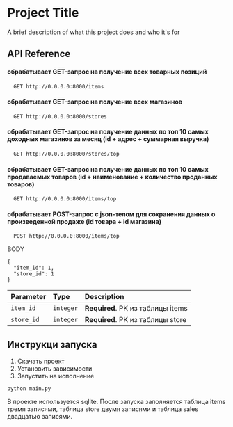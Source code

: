 
# Project Title

A brief description of what this project does and who it's for

## API Reference

#### обрабатывает GET-запрос на получение всех товарных позиций

```
  GET http://0.0.0.0:8000/items
```
#### обрабатывает GET-запрос на получение всех магазинов

```
  GET http://0.0.0.0:8000/stores
```
#### обрабатывает GET-запрос на получение данных по топ 10 самых доходных магазинов за месяц (id + адрес + суммарная выручка)

```
  GET http://0.0.0.0:8000/stores/top
```
#### обрабатывает GET-запрос на получение данных по топ 10 самых продаваемых товаров (id + наименование + количество проданных товаров)

```
  GET http://0.0.0.0:8000/items/top
```

#### обрабатывает POST-запрос с json-телом для сохранения данных о произведенной продаже (id товара + id магазина)
```
  POST http://0.0.0.0:8000/items/top
```
BODY
```
{
  "item_id": 1,
  "store_id": 1
}
```
| Parameter | Type     | Description                |
| :-------- | :------- | :------------------------- |
| `item_id` | `integer` | **Required**. PK из таблицы items |
| `store_id` | `integer` | **Required**. PK из таблицы store |

## Инструкци запуска
1. Скачать проект
2. Установить зависимости
3. Запустить на исполнение
```
python main.py
```
В проекте используется sqlite. После запуска заполняется таблица items тремя записями, таблица store двумя записями и таблица sales двадцатью записями.